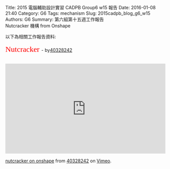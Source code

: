 Title: 2015 電腦輔助設計實習 CADPB Group6 w15 報告
Date: 2016-01-08 21:40
Category: G6
Tags: mechanism
Slug: 2015cadpb_blog_g6_w15
Authors: G6
Summary: 第六組第十五週工作報告<br />
 Nutcracker 機構 from Onshape

以下為相關工作報告資料:
<br>
<br>
<font face="標楷體" color="#FF0000" size="5"> Nutcracker </font>- by<a href='user/40328242/'>40328242</a>
<br>
<br>
<iframe src="https://player.vimeo.com/video/150516312" width="500" height="281" frameborder="0" webkitallowfullscreen mozallowfullscreen allowfullscreen></iframe> <p><a href="https://vimeo.com/150516312">nutcracker on onshape</a> from <a href="https://vimeo.com/user46488280">40328242</a> on <a href="https://vimeo.com">Vimeo</a>.</p>